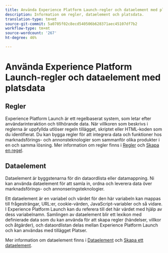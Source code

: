 ```yaml
---
title: Använda Experience Platform Launch-regler och dataelement med platsdata.
description: Information om regler, dataelement och platsdata.
translation-type: tm+mt
source-git-commit: 5a0705f02c8ecd540506b628371aec45107df7b2
workflow-type: tm+mt
source-wordcount: '267'
ht-degree: 46%

---
```



# Använda Experience Platform Launch-regler och dataelement med platsdata

## Regler

Experience Platform Launch är ett regelbaserat system, som letar efter användarinteraktion och tillhörande data. När villkoren som beskrivs i reglerna är uppfyllda utlöser regeln tillägget, skriptet eller HTML-koden som du identifierat. Du kan bygga regler för att integrera data och funktioner hos marknadsförings- och annonsteknologier som sammanför olika produkter i en och samma lösning. Mer information om regler finns i [Regler](https://docs.adobe.com/content/help/en/launch/using/reference/manage-resources/rules.html) och [Skapa en regel](https://docs.adobe.com/content/help/en/launch/using/reference/manage-resources/rules.html#create-a-rule).

## Dataelement

Dataelement är byggstenarna för din dataordlista eller datamappning. Ni kan använda dataelement för att samla in, ordna och leverera data över marknadsförings- och annonseringsteknologier.

Ett dataelement är en variabel och värdet för den här variabeln kan mappas till frågesträngar, URL:er, cookie-värden, JavaScript-variabler och så vidare. I Experience Platform Launch kan du referera till det här värdet med hjälp av dess variabelnamn. Samlingen av dataelement blir ett lexikon med definierade data som du kan använda för att skapa regler (händelser, villkor och åtgärder), och dataordlistan delas mellan Experience Platform Launch och kan användas med tillägget Platser.

Mer information om dataelement finns i [Dataelement](https://docs.adobe.com/content/help/en/launch/using/reference/manage-resources/data-elements.html) och [Skapa ett dataelement](https://docs.adobe.com/content/help/en/launch/using/reference/manage-resources/data-elements.html#create-a-data-element).

